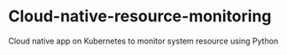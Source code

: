 # Cloud-native-resource-monitoring
Cloud native app on Kubernetes to monitor system resource using Python
